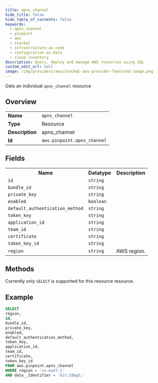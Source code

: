 ```yaml
---
title: apns_channel
hide_title: false
hide_table_of_contents: false
keywords:
  - apns_channel
  - pinpoint
  - aws
  - stackql
  - infrastructure-as-code
  - configuration-as-data
  - cloud inventory
description: Query, deploy and manage AWS resources using SQL
custom_edit_url: null
image: /img/providers/aws/stackql-aws-provider-featured-image.png
---
```

Gets an individual <code>apns_channel</code> resource

## Overview
<table><tbody>
<tr><td><b>Name</b></td><td><code>apns_channel</code></td></tr>
<tr><td><b>Type</b></td><td>Resource</td></tr>
<tr><td><b>Description</b></td><td>apns_channel</td></tr>
<tr><td><b>Id</b></td><td><code>aws.pinpoint.apns_channel</code></td></tr>
</tbody></table>

## Fields
<table><tbody>
<tr><th>Name</th><th>Datatype</th><th>Description</th></tr>
<tr><td><code>id</code></td><td><code>string</code></td><td></td></tr>
<tr><td><code>bundle_id</code></td><td><code>string</code></td><td></td></tr>
<tr><td><code>private_key</code></td><td><code>string</code></td><td></td></tr>
<tr><td><code>enabled</code></td><td><code>boolean</code></td><td></td></tr>
<tr><td><code>default_authentication_method</code></td><td><code>string</code></td><td></td></tr>
<tr><td><code>token_key</code></td><td><code>string</code></td><td></td></tr>
<tr><td><code>application_id</code></td><td><code>string</code></td><td></td></tr>
<tr><td><code>team_id</code></td><td><code>string</code></td><td></td></tr>
<tr><td><code>certificate</code></td><td><code>string</code></td><td></td></tr>
<tr><td><code>token_key_id</code></td><td><code>string</code></td><td></td></tr>
<tr><td><code>region</code></td><td><code>string</code></td><td>AWS region.</td></tr>

</tbody></table>

## Methods
Currently only <code>SELECT</code> is supported for this resource resource.





## Example
```sql
SELECT
region,
id,
bundle_id,
private_key,
enabled,
default_authentication_method,
token_key,
application_id,
team_id,
certificate,
token_key_id
FROM aws.pinpoint.apns_channel
WHERE region = 'us-east-1'
AND data__Identifier = '&lt;Id&gt;'
```
